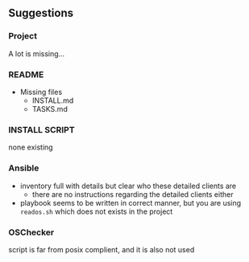 ## Suggestions

### Project
A lot is missing...

### README
- Missing files
  - INSTALL.md
  - TASKS.md

### INSTALL SCRIPT
none existing

### Ansible
- inventory full with details but clear who these detailed clients are
  - there are no instructions regarding the detailed clients either
- playbook seems to be written in correct manner, but you are using `reados.sh` which does not exists in the project

### OSChecker
script is far from posix complient, and it is also not used
